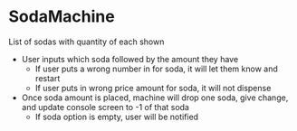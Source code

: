 # SodaMachine
List of sodas with quantity of each shown
 - User inputs which soda followed by the amount they have
   - If user puts a wrong number in for soda, it will let them know and restart
   - If user puts in wrong price amount for soda, it will not dispense
 - Once soda amount is placed, machine will drop one soda, give change, and update console screen to -1 of that soda
   - If soda option is empty, user will be notified
